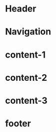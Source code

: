 <!DOCTYPE html>
<html lang="en">
<head>
    <link rel="stylesheet" href="style.css">
    <title>Div</title>
</head>
<body>
    <div class="header">
        <h1>Header</h1>
    </div>
    <div class="nav-bar">
            <h1>Navigation</h1>
    </div>
    <div class="content-area">
        <div class="content-1 content">
            <h1>content-1</h1>
        </div>
        <div class="content-2 content">
            <h1>content-2</h1>
        </div>
        <div class="content-3 content">
            <h1>content-3</h1>
        </div>
    </div>
    <div class="footer">
        <h1>footer</h1>
    </div>
</body>
</html>
